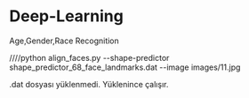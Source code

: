 # Deep-Learning
Age,Gender,Race Recognition

////python align_faces.py --shape-predictor shape_predictor_68_face_landmarks.dat --image images/11.jpg

.dat dosyası yüklenmedi. Yüklenince çalışır.
